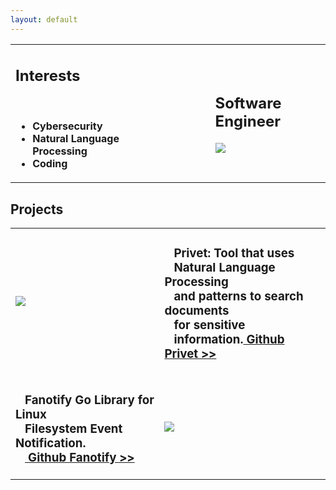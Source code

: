 ```yaml
---
layout: default
---
```


<table id="main-page">
<tr>
<td>
  <h2>Interests</h2>
  <br/>
  <ul>
    <li><b>Cybersecurity</b></li>
    <li><b>Natural Language Processing</b></li>
    <li><b>Coding</b></li>
  </ul>
</td>
<td>
<p>&nbsp; &nbsp; &nbsp; &nbsp; &nbsp; &nbsp; &nbsp; &nbsp; &nbsp; &nbsp; &nbsp; &nbsp; &nbsp; &nbsp; &nbsp; &nbsp; &nbsp;</p>
</td>
<td>
  <h2>Software Engineer</h2>
  <img src="/assets/images/profile_pic.png">
</td>
</tr>
</table>


<h2>Projects</h2>

<table id="main-page">
<tr>
<td>
<img src="/assets/images/privet.jpeg">
</td>
<td>
<h3>
&nbsp; &nbsp;Privet: Tool that uses <br/>
&nbsp; &nbsp;Natural Language Processing <br/>
&nbsp; &nbsp;and patterns to search documents <br/>
&nbsp; &nbsp;for sensitive <br/>
&nbsp; &nbsp;information.<a href="https://github.com/opcoder0/privet">  Github Privet >></a>
</h3>
</td>
</tr>
<tr>
<td>
<h3>
&nbsp; &nbsp;Fanotify Go Library for Linux<br/>
&nbsp; &nbsp;Filesystem Event Notification.<br/>
&nbsp; &nbsp;<a href="https://github.com/opcoder0/fanotify">  Github Fanotify >></a><br/>
</h3>
</td>
<td>
<img src="/assets/images/fanotify.jpeg">
</td>
</tr>
</table>
